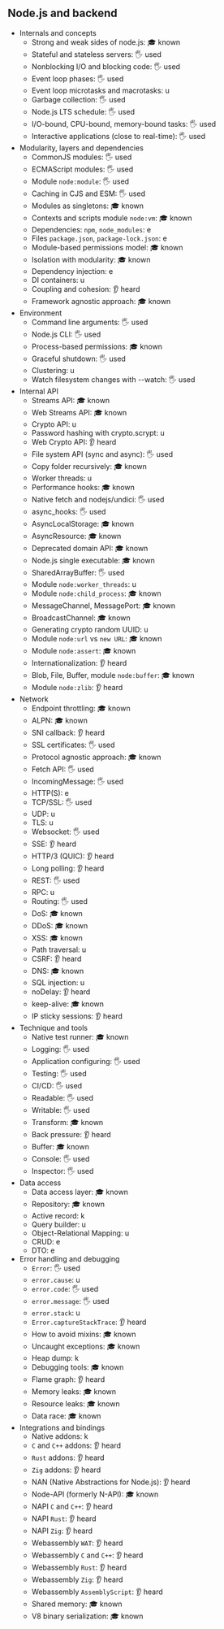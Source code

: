 ## Node.js and backend

- Internals and concepts
  - Strong and weak sides of node.js: 🎓 known
  - Stateful and stateless servers: 🖐️ used
  - Nonblocking I/O and blocking code: 🖐️ used
  - Event loop phases: 🖐️ used
  - Event loop microtasks and macrotasks: u
  - Garbage collection: 🖐️ used
  - Node.js LTS schedule: 🖐️ used
  - I/O-bound, CPU-bound, memory-bound tasks: 🖐️ used
  - Interactive applications (close to real-time): 🖐️ used
- Modularity, layers and dependencies
  - CommonJS modules: 🖐️ used
  - ECMAScript modules: 🖐️ used
  - Module `node:module`: 🖐️ used
  - Caching in CJS and ESM: 🖐️ used
  - Modules as singletons: 🎓 known
  - Contexts and scripts module `node:vm`: 🎓 known
  - Dependencies: `npm`, `node_modules`: e
  - Files `package.json`, `package-lock.json`: e
  - Module-based permissions model: 🎓 known
  - Isolation with modularity: 🎓 known
  - Dependency injection: e
  - DI containers: u
  - Coupling and cohesion: 👂 heard
  - Framework agnostic approach: 🎓 known
- Environment
  - Command line arguments: 🖐️ used
  - Node.js CLI: 🖐️ used
  - Process-based permissions: 🎓 known
  - Graceful shutdown: 🖐️ used
  - Clustering: u
  - Watch filesystem changes with --watch: 🖐️ used
- Internal API
  - Streams API: 🎓 known
  - Web Streams API: 🎓 known
  - Crypto API: u
  - Password hashing with crypto.scrypt: u
  - Web Crypto API: 👂 heard
  - File system API (sync and async): 🖐️ used
  - Copy folder recursively: 🎓 known
  - Worker threads: u
  - Performance hooks: 🎓 known
  - Native fetch and nodejs/undici: 🖐️ used
  - async_hooks: 🖐️ used
  - AsyncLocalStorage: 🎓 known
  - AsyncResource: 🎓 known
  - Deprecated domain API: 🎓 known
  - Node.js single executable: 🎓 known
  - SharedArrayBuffer: 🖐️ used
  - Module `node:worker_threads`: u
  - Module `node:child_process`: 🎓 known
  - MessageChannel, MessagePort: 🎓 known
  - BroadcastChannel: 🎓 known
  - Generating crypto random UUID: u
  - Module `node:url` vs `new URL`: 🎓 known
  - Module `node:assert`: 🎓 known
  - Internationalization: 👂 heard
  - Blob, File, Buffer, module `node:buffer`: 🎓 known
  - Module `node:zlib`: 👂 heard
- Network
  - Endpoint throttling: 🎓 known
  - ALPN: 🎓 known
  - SNI callback: 👂 heard
  - SSL certificates: 🖐️ used
  - Protocol agnostic approach: 🎓 known
  - Fetch API: 🖐️ used
  - IncomingMessage: 🖐️ used
  - HTTP(S): e
  - TCP/SSL: 🖐️ used
  - UDP: u
  - TLS: u
  - Websocket: 🖐️ used
  - SSE: 👂 heard
  - HTTP/3 (QUIC): 👂 heard
  - Long polling: 👂 heard
  - REST: 🖐️ used
  - RPC: u
  - Routing: 🖐️ used
  - DoS: 🎓 known
  - DDoS: 🎓 known
  - XSS: 🎓 known
  - Path traversal: u
  - CSRF: 👂 heard
  - DNS: 🎓 known
  - SQL injection: u
  - noDelay: 👂 heard
  - keep-alive: 🎓 known
  - IP sticky sessions: 👂 heard
- Technique and tools
  - Native test runner: 🎓 known
  - Logging: 🖐️ used
  - Application configuring: 🖐️ used
  - Testing: 🖐️ used
  - CI/CD: 🖐️ used
  - Readable: 🖐️ used
  - Writable: 🖐️ used
  - Transform: 🎓 known
  - Back pressure: 👂 heard
  - Buffer: 🎓 known
  - Console: 🖐️ used
  - Inspector: 🖐️ used
- Data access
  - Data access layer: 🎓 known
  - Repository: 🎓 known
  - Active record: k
  - Query builder: u
  - Object-Relational Mapping: u
  - CRUD: e
  - DTO: e
- Error handling and debugging
  - `Error`: 🖐️ used
  - `error.cause`: u
  - `error.code`: 🖐️ used
  - `error.message`: 🖐️ used
  - `error.stack`: u
  - `Error.captureStackTrace`: 👂 heard
  - How to avoid mixins: 🎓 known
  - Uncaught exceptions: 🎓 known
  - Heap dump: k
  - Debugging tools: 🎓 known
  - Flame graph: 👂 heard
  - Memory leaks: 🎓 known
  - Resource leaks: 🎓 known
  - Data race: 🎓 known
- Integrations and bindings
  - Native addons: k
  - `C` and `C++` addons: 👂 heard
  - `Rust` addons: 👂 heard
  - `Zig` addons: 👂 heard
  - NAN (Native Abstractions for Node.js): 👂 heard
  - Node-API (formerly N-API): 🎓 known
  - NAPI `C` and `C++`: 👂 heard
  - NAPI `Rust`: 👂 heard
  - NAPI `Zig`: 👂 heard
  - Webassembly `WAT`: 👂 heard
  - Webassembly `C` and `C++`: 👂 heard
  - Webassembly `Rust`: 👂 heard
  - Webassembly `Zig`: 👂 heard
  - Webassembly `AssemblyScript`: 👂 heard
  - Shared memory: 🎓 known
  - V8 binary serialization: 🎓 known
